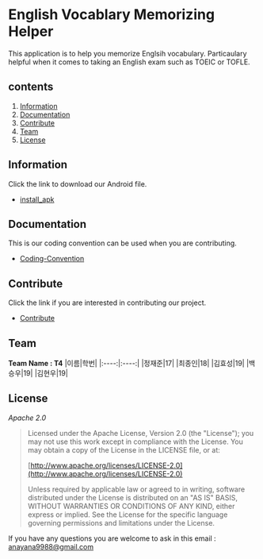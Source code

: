 # English Vocablary Memorizing Helper

This application is to help you memorize Englsih vocabulary. Particaulary helpful when it comes to taking an English exam such as TOEIC or TOFLE.

## contents ##
1. [Information](#information) <br>
2. [Documentation](#documentation) <br>
3. [Contribute](#contribute) <br>
4. [Team](#team) <br>
5. [License](#license) <br>

## Information ##
Click the link to download our Android file.
- [install_apk](https://github.com/isume/OSSdev_T4/raw/master/app-debug.apk)


## Documentation ##
This is our coding convention can be used when you are contributing.
- [Coding-Convention](https://github.com/isume/OSSdev_T4/issues/2)

## Contribute ##
Click the link if you are interested in contributing our project.
- [Contribute](https://github.com/isume/OSSdev_T4/blob/Jajuna/Contribute.md)

## Team ##
**Team Name : T4**
|이름|학번|
|:----:|:----:|
|정재준|17|
|최종인|18|
|김효성|19|
|백승우|19|
|김현우|19|

## License ##
*Apache 2.0*
> Licensed under the Apache License, Version 2.0 (the "License");
> you may not use this work except in compliance with the License.
> You may obtain a copy of the License in the LICENSE file, or at:
>
>  [http://www.apache.org/licenses/LICENSE-2.0](http://www.apache.org/licenses/LICENSE-2.0)
>
> Unless required by applicable law or agreed to in writing, software
> distributed under the License is distributed on an "AS IS" BASIS,
> WITHOUT WARRANTIES OR CONDITIONS OF ANY KIND, either express or implied.
> See the License for the specific language governing permissions and
> limitations under the License.




If you have any questions you are welcome to ask in this email : anayana9988@gmail.com
